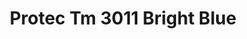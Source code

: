 ---
title: Protec Tm 3011 Bright Blue
designer: To Market
image_primary: img/AT%20ProTEC%20TM3011%20Bright%20Blue.jpg
href: https://www.tomkt.com/protec-swatches
description: "STRAIGHT%20EDGE%20TILE%3A%2038%22%20x%2038%22"
tags: 
  - to-market
  - rubber-flooring-protec
category: rubber-flooring-protec
subtitle: 
manufacturer: ToMarket
slug: /manufacturers/to-market/rubber-flooring-protec/to-market-protec-tm-3011-bright-blue
---